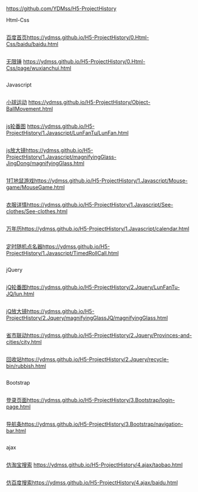 https://github.com/YDMss/H5-ProjectHistory

Html-Css
```
```

[百度首页](https://ydmss.github.io/H5-ProjectHistory/0.Html-Css/baidu/baidu.html)https://ydmss.github.io/H5-ProjectHistory/0.Html-Css/baidu/baidu.html
```
```

[无限锤](https://ydmss.github.io/H5-ProjectHistory/0.Html-Css/page/wuxianchui.html)
https://ydmss.github.io/H5-ProjectHistory/0.Html-Css/page/wuxianchui.html
```
```

Javascript
```
```

[小球运动]( https://ydmss.github.io/H5-ProjectHistory/Object-BallMovement.html)
           https://ydmss.github.io/H5-ProjectHistory/Object-BallMovement.html
```
```

[js轮番图](https://ydmss.github.io/H5-ProjectHistory/1.Javascript/LunFanTu/LunFan.html)
https://ydmss.github.io/H5-ProjectHistory/1.Javascript/LunFanTu/LunFan.html
```
```

[js放大镜](https://ydmss.github.io/H5-ProjectHistory/1.Javascript/magnifyingGlass-JingDong/magnifyingGlass.html)https://ydmss.github.io/H5-ProjectHistory/1.Javascript/magnifyingGlass-JingDong/magnifyingGlass.html
```
```

[1打地鼠游戏](https://ydmss.github.io/H5-ProjectHistory/1.Javascript/Mouse-game/MouseGame.html)https://ydmss.github.io/H5-ProjectHistory/1.Javascript/Mouse-game/MouseGame.html
```
```

[衣服详情](https://ydmss.github.io/H5-ProjectHistory/1.Javascript/See-clothes/See-clothes.html)https://ydmss.github.io/H5-ProjectHistory/1.Javascript/See-clothes/See-clothes.html
```
```

[万年历](https://ydmss.github.io/H5-ProjectHistory/1.Javascript/calendar.html)https://ydmss.github.io/H5-ProjectHistory/1.Javascript/calendar.html
```
```

[定时随机点名器](https://ydmss.github.io/H5-ProjectHistory/1.Javascript/TimedRollCall.html)https://ydmss.github.io/H5-ProjectHistory/1.Javascript/TimedRollCall.html
```
```

jQuery
```
```

[jQ轮番图](https://ydmss.github.io/H5-ProjectHistory/2.Jquery/LunFanTu-JQ/lun.html)https://ydmss.github.io/H5-ProjectHistory/2.Jquery/LunFanTu-JQ/lun.html
```
```

[jQ放大镜](https://ydmss.github.io/H5-ProjectHistory/2.Jquery/magnifyingGlassJQ/magnifyingGlass.html)https://ydmss.github.io/H5-ProjectHistory/2.Jquery/magnifyingGlassJQ/magnifyingGlass.html
```
```
[省市联动](https://ydmss.github.io/H5-ProjectHistory/2.Jquery/Provinces-and-cities/city.html)https://ydmss.github.io/H5-ProjectHistory/2.Jquery/Provinces-and-cities/city.html
```
```
[回收站](https://ydmss.github.io/H5-ProjectHistory/2.Jquery/recycle-bin/rubbish.html)https://ydmss.github.io/H5-ProjectHistory/2.Jquery/recycle-bin/rubbish.html
```
```

Bootstrap
```
```

[登录页面](https://ydmss.github.io/H5-ProjectHistory/3.Bootstrap/login-page.html)https://ydmss.github.io/H5-ProjectHistory/3.Bootstrap/login-page.html
```
```
[导航条](https://ydmss.github.io/H5-ProjectHistory/3.Bootstrap/navigation-bar.html)https://ydmss.github.io/H5-ProjectHistory/3.Bootstrap/navigation-bar.html
```
```
ajax
```
```
[仿淘宝搜索](https://ydmss.github.io/H5-ProjectHistory/4.ajax/taobao.html)
https://ydmss.github.io/H5-ProjectHistory/4.ajax/taobao.html
```
```
[仿百度搜索](https://ydmss.github.io/H5-ProjectHistory/4.ajax/baidu.html)https://ydmss.github.io/H5-ProjectHistory/4.ajax/baidu.html
